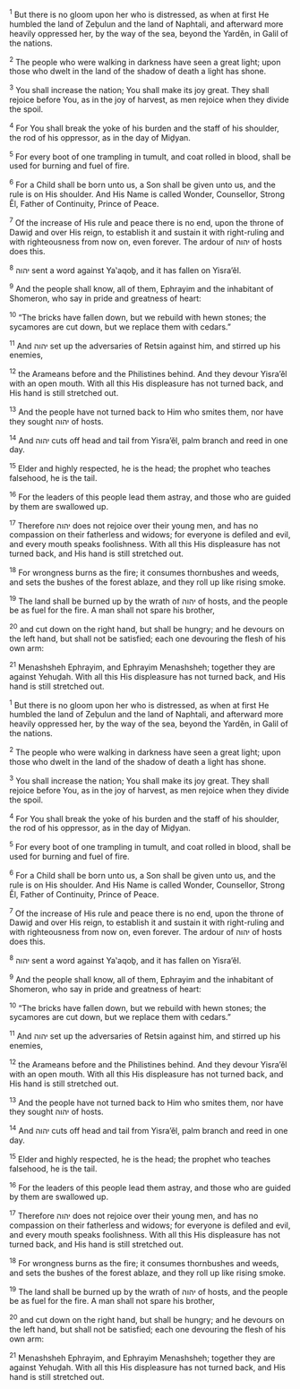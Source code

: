 <sup>1</sup> But there is no gloom upon her who is distressed, as when at first He humbled the land of Zeḇulun and the land of Naphtali, and afterward more heavily oppressed her, by the way of the sea, beyond the Yardĕn, in Galil of the nations.

<sup>2</sup> The people who were walking in darkness have seen a great light; upon those who dwelt in the land of the shadow of death a light has shone.

<sup>3</sup> You shall increase the nation; You shall make its joy great. They shall rejoice before You, as in the joy of harvest, as men rejoice when they divide the spoil.

<sup>4</sup> For You shall break the yoke of his burden and the staff of his shoulder, the rod of his oppressor, as in the day of Miḏyan.

<sup>5</sup> For every boot of one trampling in tumult, and coat rolled in blood, shall be used for burning and fuel of fire.

<sup>6</sup> For a Child shall be born unto us, a Son shall be given unto us, and the rule is on His shoulder. And His Name is called Wonder, Counsellor, Strong Ĕl, Father of Continuity, Prince of Peace.

<sup>7</sup> Of the increase of His rule and peace there is no end, upon the throne of Dawiḏ and over His reign, to establish it and sustain it with right-ruling and with righteousness from now on, even forever. The ardour of יהוה of hosts does this.

<sup>8</sup> יהוה sent a word against Ya‛aqoḇ, and it has fallen on Yisra’ĕl.

<sup>9</sup> And the people shall know, all of them, Ephrayim and the inhabitant of Shomeron, who say in pride and greatness of heart:

<sup>10</sup> “The bricks have fallen down, but we rebuild with hewn stones; the sycamores are cut down, but we replace them with cedars.”

<sup>11</sup> And יהוה set up the adversaries of Retsin against him, and stirred up his enemies,

<sup>12</sup> the Arameans before and the Philistines behind. And they devour Yisra’ĕl with an open mouth. With all this His displeasure has not turned back, and His hand is still stretched out.

<sup>13</sup> And the people have not turned back to Him who smites them, nor have they sought יהוה of hosts.

<sup>14</sup> And יהוה cuts off head and tail from Yisra’ĕl, palm branch and reed in one day.

<sup>15</sup> Elder and highly respected, he is the head; the prophet who teaches falsehood, he is the tail.

<sup>16</sup> For the leaders of this people lead them astray, and those who are guided by them are swallowed up.

<sup>17</sup> Therefore יהוה does not rejoice over their young men, and has no compassion on their fatherless and widows; for everyone is defiled and evil, and every mouth speaks foolishness. With all this His displeasure has not turned back, and His hand is still stretched out.

<sup>18</sup> For wrongness burns as the fire; it consumes thornbushes and weeds, and sets the bushes of the forest ablaze, and they roll up like rising smoke.

<sup>19</sup> The land shall be burned up by the wrath of יהוה of hosts, and the people be as fuel for the fire. A man shall not spare his brother,

<sup>20</sup> and cut down on the right hand, but shall be hungry; and he devours on the left hand, but shall not be satisfied; each one devouring the flesh of his own arm:

<sup>21</sup> Menashsheh Ephrayim, and Ephrayim Menashsheh; together they are against Yehuḏah. With all this His displeasure has not turned back, and His hand is still stretched out.

<sup>1</sup> But there is no gloom upon her who is distressed, as when at first He humbled the land of Zeḇulun and the land of Naphtali, and afterward more heavily oppressed her, by the way of the sea, beyond the Yardĕn, in Galil of the nations.

<sup>2</sup> The people who were walking in darkness have seen a great light; upon those who dwelt in the land of the shadow of death a light has shone.

<sup>3</sup> You shall increase the nation; You shall make its joy great. They shall rejoice before You, as in the joy of harvest, as men rejoice when they divide the spoil.

<sup>4</sup> For You shall break the yoke of his burden and the staff of his shoulder, the rod of his oppressor, as in the day of Miḏyan.

<sup>5</sup> For every boot of one trampling in tumult, and coat rolled in blood, shall be used for burning and fuel of fire.

<sup>6</sup> For a Child shall be born unto us, a Son shall be given unto us, and the rule is on His shoulder. And His Name is called Wonder, Counsellor, Strong Ĕl, Father of Continuity, Prince of Peace.

<sup>7</sup> Of the increase of His rule and peace there is no end, upon the throne of Dawiḏ and over His reign, to establish it and sustain it with right-ruling and with righteousness from now on, even forever. The ardour of יהוה of hosts does this.

<sup>8</sup> יהוה sent a word against Ya‛aqoḇ, and it has fallen on Yisra’ĕl.

<sup>9</sup> And the people shall know, all of them, Ephrayim and the inhabitant of Shomeron, who say in pride and greatness of heart:

<sup>10</sup> “The bricks have fallen down, but we rebuild with hewn stones; the sycamores are cut down, but we replace them with cedars.”

<sup>11</sup> And יהוה set up the adversaries of Retsin against him, and stirred up his enemies,

<sup>12</sup> the Arameans before and the Philistines behind. And they devour Yisra’ĕl with an open mouth. With all this His displeasure has not turned back, and His hand is still stretched out.

<sup>13</sup> And the people have not turned back to Him who smites them, nor have they sought יהוה of hosts.

<sup>14</sup> And יהוה cuts off head and tail from Yisra’ĕl, palm branch and reed in one day.

<sup>15</sup> Elder and highly respected, he is the head; the prophet who teaches falsehood, he is the tail.

<sup>16</sup> For the leaders of this people lead them astray, and those who are guided by them are swallowed up.

<sup>17</sup> Therefore יהוה does not rejoice over their young men, and has no compassion on their fatherless and widows; for everyone is defiled and evil, and every mouth speaks foolishness. With all this His displeasure has not turned back, and His hand is still stretched out.

<sup>18</sup> For wrongness burns as the fire; it consumes thornbushes and weeds, and sets the bushes of the forest ablaze, and they roll up like rising smoke.

<sup>19</sup> The land shall be burned up by the wrath of יהוה of hosts, and the people be as fuel for the fire. A man shall not spare his brother,

<sup>20</sup> and cut down on the right hand, but shall be hungry; and he devours on the left hand, but shall not be satisfied; each one devouring the flesh of his own arm:

<sup>21</sup> Menashsheh Ephrayim, and Ephrayim Menashsheh; together they are against Yehuḏah. With all this His displeasure has not turned back, and His hand is still stretched out.

